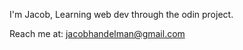 I'm Jacob,
Learning web dev through the odin project.

Reach me at: jacobhandelman@gmail.com

<!---
Dezzep/Dezzep is a ✨ special ✨ repository because its `README.md` (this file) appears on your GitHub profile.
You can click the Preview link to take a look at your changes.
--->
